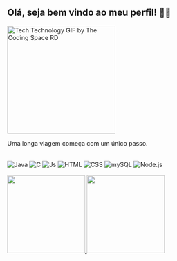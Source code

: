 ## Olá, seja bem vindo ao meu perfil! 👋👋

<img src="https://media3.giphy.com/media/v1.Y2lkPTc5MGI3NjExc2hjamVlOXFoNThlOG50bjRlNHFuZW1rMjAzYmQ4OXV0Ymg3YTdieiZlcD12MV9pbnRlcm5hbF9naWZfYnlfaWQmY3Q9Zw/HscDLzkO8EOTmgkhQP/giphy.gif" alt="Tech Technology GIF by The Coding Space RD" style="width: 250px; height: 250px;">

Uma longa viagem começa com um único passo.

<div style="display: inline_block"><br>
  <img align="center" alt="Java" src="https://img.shields.io/badge/-JAVA-339933?style=flat-square&logo=Java&logoColor=red">
  <img align="center" alt="C" src="https://img.shields.io/badge/-C-339933?style=flat-square&logo=C&logoColor=rgray">
  <img align="center" alt="Js" src="https://img.shields.io/badge/-JavaScript-%23F7DF1C?style=flat-     square&logo=javascript&logoColor=000000&labelColor=%23F7DF1C&color=%23FFCE5A">
  <img align="center" alt="HTML" src="https://img.shields.io/badge/-HTML5-%23E44D27?style=flat-square&logo=html5&logoColor=ffffff">
  <img align="center" alt="CSS" src="https://img.shields.io/badge/-CSS3-%231572B6?style=flat-square&logo=css3">
  <img align="center" alt="mySQL" src="https://img.shields.io/badge/-MySQL-4479A1?style=flat-square&logo=MySQL&logoColor=white">
  <img align="center" alt="Node.js" src="https://img.shields.io/badge/-Node.js-339933?style=flat-square&logo=Node.js&logoColor=white">
</div>
</br>
<div>
<a href="https://github.com/danilosenati">
<img height="180em" src="https://github-readme-stats.vercel.app/api/top-langs/?username=danilosenati&layout=compact&langs_count=7&theme=dark"/>
  </ br>
<img height="180em" src="https://github-readme-stats.vercel.app/api?username=danilosenati&show_icons=true&theme=dark&include_all_commits=true&count_private=true"/>
</div>


